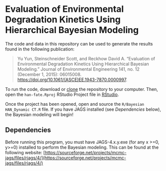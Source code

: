 # Evaluation of Environmental Degradation Kinetics Using Hierarchical Bayesian Modeling

The code and data in this repository can be used to generate the results found in the following publication: 
> Yu Yun, Steinschneider Scott, and Reckhow David A. “Evaluation of Environmental Degradation Kinetics Using Hierarchical Bayesian Modeling.” Journal of Environmental Engineering 141, no. 12 (December 1, 2015): 06015008. https://doi.org/10.1061/(ASCE)EE.1943-7870.0000997.

To run the code, download or [clone](https://help.github.com/articles/cloning-a-repository/) the repository to your computer. Then, open the ```han-fate.Rproj``` RStudio Project file in [RStudio](https://www.rstudio.com/).


Once the project has been opened, open and source the ```R/Bayesian HAN_Dynamic CT.R``` file. If you have JAGS installed (see *Dependencies* below), the Bayesian modeling will begin! 

## Dependencies
Before running this program, you must have JAGS-4.x.y.exe (for any x >=0, y>=0) installed to perform the Bayesian modeling. 
This can be found at the following website: [https://sourceforge.net/projects/mcmc-jags/files/rjags/4/](https://sourceforge.net/projects/mcmc-jags/files/rjags/4/)
